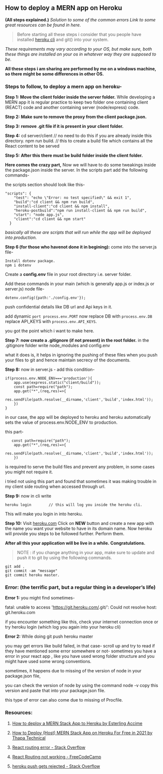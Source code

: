 ## How to deploy a MERN app on Heroku
**(All steps explained.)**
*Solution to some of the common errors*
*Link to some great resources can be found in here.*

> Before  starting all these steps i consider that you people have installed [heroku cli](https://devcenter.heroku.com/articles/heroku-cli) and git() into your system.

*These requirements may vary according to your OS, but make sure, both these things are installed on your os in whatever way they are supposed to be.*

**All these steps i am sharing are performed by me on a windows machine, so there might be some differences in other OS.**

### Steps to follow, to deploy a mern app on heroku-

**Step 1:**
**Move the client folder inside the server folder.**
While developing a MERN app it is regular practice to keep two folder one containing client (REACT) code and another containing server (node/express) code.


**Step 2:**
**Make sure to remove the proxy from the client package.json.**


**Step 3:**
**remove .git file if it is present in your client folder.**


**Step 4:**
cd server/client    // no need to do this if you are already inside this directory.
npm run build.     // this to create a build file which contains all the React content to be served


**Step 5:**
**After this there must be build folder inside the client folder.**

**Here  comes the crazy part,**
Now we will have to do some tweakings inside the package.json inside the server.
In the scripts part add the following commands-

the scripts section should look like this-
```
"scripts": {
    "test": "echo \"Error: no test specified\" && exit 1",
    "build":"cd client && npm run build",
    "install-client":"cd client && npm install",
    "heroku-postbuild":"npm run install-client && npm run build",
    "start": "node app.js",
    "client":"cd client && npm start"    
  }
```

*basically all these are scripts that will run while the app will be deployed into production.*

**Step 6 (for those who havenot done it in begining):**
come into the server.js file-
```
Install dotenv package.
npm i dotenv
```

Create a **config.env** file in your root directory i.e. server folder.

Add these commands in your main
(which is generally app.js or index.js or server.js) node file-

`dotenv.config({path:'./config.env'});`

push confidential details like DB url and Api keys in it.

add dynamic `port process.env.PORT`
now replace DB with `process.env.DB`
replace API_KEYS with `process.env.API_KEYS`.

you got the point which i want to make here.

**Step 7:**
**now create a .gitignore (if not present) in the root folder.**
in the .gitignore folder write node_modules and config.env

what it does is, it helps in ignoring the pushing of these files when you push your files to git and hence maintain secrecy of the documents.


**Step 8:**
now in server.js -
add this condition-
```
if(process.env.NODE_ENV==='production'){
    app.use(express.static("client/build"));
    const path=require("path");
    app.get("*",(req,res)=>{
        res.sendFile(path.resolve(__dirname,'client','build','index.html'));
    })
}
```

in our case, the app will be deployed to heroku and heroku automatically sets the value of process.env.NODE_ENV  to production.

this part-
```
   const path=require("path");
    app.get("*",(req,res)=>{
        res.sendFile(path.resolve(__dirname,'client','build','index.html'));
    })
```
is required to serve the build files and prevent any problem, in some cases you might not require it.

i tried not using this part and found that sometimes it was making trouble in my client side routing when accessed through url.


**Step 9:**
now in cli write 
```
heroku login        // this will log you inside the heroku cli.
```
This will make you login in into heroku.


**Step 10:**
Visit [heroku.com](https://www.heroku.com/)
Click on **NEW** button and create a new app with the name you want your website to have in its domain name.
Now heroku will provide you steps to be followed further.
Perform them.

**After all this your application will be live in a while.**
**Congratulations.**

> NOTE : if you change anything in your app, make sure to update and push it to git by using the following commands.

```
git add .
git commit -am "message"
git commit heroku master.
```

### Error: (the terrific part, but a regular thing in a developer’s life)

**Error 1:**
you might find sometimes-

fatal: unable to access 'https://git.heroku.com/<appname>.git/': Could not resolve host: git.heroku.com

if you encounter something like this, check your internet connection once
or
try 
heroku login (which log you again into your heroku cli)

**Error 2:**
While doing 
git push heroku master

you may get errors like build failed, 
in that case-
scroll up and try to read if they have mentioned some error somewhere or not-
sometimes you have a error in your react app , like you have used wrong folder structure and you might have used some wrong conventions.

sometimes, it happens due to missing of the version of node in your package.json file,

you can check the version of node by using the command node -v
copy this version and paste that into your package.json file.

this type of error can also come due to missing of Procfile.


### Resources:

1. [How to deploy a MERN Stack App to Heroku by Esterling Accime](https://youtu.be/5PaUiPyBDJY)

2. [How to Deploy (Host) MERN Stack App on Heroku For Free in 2021 by Thapa Technical](https://youtu.be/7il2CrBA5VY)

3. [React routing error - Stack Overflow](https://stackoverflow.com/questions/41772411/react-routing-works-in-local-machine-but-not-heroku)

4. [React Routing not working - FreeCodeCamp](https://forum.freecodecamp.org/t/react-router-not-working-on-heroku/442908/5)

5. [heroku push gets rejected - Stack Overflow](https://stackoverflow.com/questions/39267808/heroku-push-gets-rejected)










